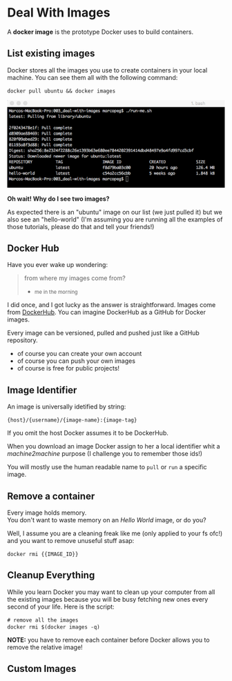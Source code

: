 # Deal With Images

A **docker image** is the prototype Docker uses to build containers.

## List existing images

Docker stores all the images you use to create containers in your local machine. You can see them all with the following command:

	docker pull ubuntu && docker images

![docker images output](./docker-images.png)

**Oh wait! Why do I see two images?**

As expected there is an "ubuntu" image on our list (we just pulled it) but we also see an "hello-world" (I'm assuming you are running all the examples of those tutorials, please do that and tell your friends!)


## Docker Hub

Have you ever wake up wondering:

> from where my images come from?  
> - <small>me in the morning</small>

I did once, and I got lucky as the answer is straightforward. Images come from [DockerHub](https://hub.docker.com/). You can imagine DockerHub as a GitHub for Docker images.

Every image can be versioned, pulled and pushed just like a GitHub repository. 

- of course you can create your own account
- of course you can push your own images
- of course is free for public projects!

## Image Identifier

An image is universally idetified by string:

	{host}/{username}/{image-name}:{image-tag}
	
If you omit the host Docker assumes it to be DockerHub.

When you download an image Docker assign to her a local identifier whit a _machine2machine_ purpose (I challenge you to remember those ids!)

You will mostly use the human readable name to `pull` or `run` a specific image.


## Remove a container

Every image holds memory.  
You don't want to waste memory on an _Hello World_ image, or do you?

Well, I assume you are a cleaning freak like me (only applied to your fs ofc!) and you want to remove unuseful stuff asap:

	docker rmi {{IMAGE_ID}}

## Cleanup Everything

While you learn Docker you may want to clean up your computer from all the existing images because you will be busy fetching new ones every second of your life. Here is the script:

	# remove all the images
	docker rmi $(docker images -q)
	
**NOTE:** you have to remove each container before Docker allows you to remove the relative image!
	
## Custom Images